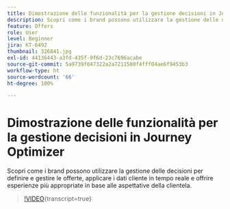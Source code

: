 ```yaml
---
title: Dimostrazione delle funzionalità per la gestione decisioni in Journey Optimizer
description: Scopri come i brand possono utilizzare la gestione delle decisioni per definire e gestire le offerte, applicare i dati cliente in tempo reale e offrire esperienze più appropriate in base alle aspettative della clientela.
feature: Offers
role: User
level: Beginner
jira: KT-6492
thumbnail: 326841.jpg
exl-id: 44136443-a3fd-435f-9f6d-23c7696acabe
source-git-commit: 5a9739f647322a2a7211580f4fff04ae6f9453b3
workflow-type: ht
source-wordcount: '66'
ht-degree: 100%

---
```


# Dimostrazione delle funzionalità per la gestione decisioni in Journey Optimizer

Scopri come i brand possono utilizzare la gestione delle decisioni per definire e gestire le offerte, applicare i dati cliente in tempo reale e offrire esperienze più appropriate in base alle aspettative della clientela.

>[!VIDEO](https://video.tv.adobe.com/v/340352?quality=12&learn=on&captions=ita){transcript=true}
